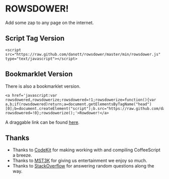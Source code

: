 # ROWSDOWER!

Add some zap to any page on the internet.

## Script Tag Version

    <script src="https://raw.github.com/danott/rowsdower/master/min/rowsdower.js" type="text/javascript"></script>

## Bookmarklet Version

There is also a bookmarklet version.

    <a href='javascript:var rowsdowered,rowsdowerize;rowsdowered=!1;rowsdowerize=function(){var a,b;if(rowsdowered)return;a=document.getElementsByTagName("head")[0];b=document.createElement("script");b.src="https://raw.github.com/danott/rowsdower/master/min/rowsdower.js";a.appendChild(b);return rowsdowered=!0};rowsdowerize();'>Rowdower!</a>

A draggable link can be found [here](http://danott.us/notes/show/rowsdower).

## Thanks

- Thanks to [CodeKit](http://incident57.com/codekit/) for making working with and compiling CoffeeScript a breeze.
- Thanks to [MST3K](http://www.mst3k.com/) for giving us entertainment we enjoy so much.
- Thanks to [StackOverflow](http://stackoverflow.com/) for answering random questions along the way.